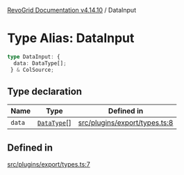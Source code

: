 [RevoGrid Documentation v4.14.10](README.md) / DataInput

# Type Alias: DataInput

```ts
type DataInput: {
  data: DataType[];
 } & ColSource;
```

## Type declaration

| Name | Type | Defined in |
| ------ | ------ | ------ |
| `data` | [`DataType`](TypeAlias.DataType.md)[] | [src/plugins/export/types.ts:8](https://github.com/revolist/revogrid/blob/f8d663f4e4ad146b94baf570f65efe48aaaeae09/src/plugins/export/types.ts#L8) |

## Defined in

[src/plugins/export/types.ts:7](https://github.com/revolist/revogrid/blob/f8d663f4e4ad146b94baf570f65efe48aaaeae09/src/plugins/export/types.ts#L7)
